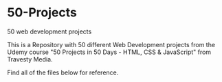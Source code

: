 # 50-Projects
50 web development projects


This is a Repository with 50 different Web Development projects from the Udemy course "50 Projects in 50 Days - HTML, CSS & JavaScript" from Travesty Media. 

Find all of the files below for reference.
